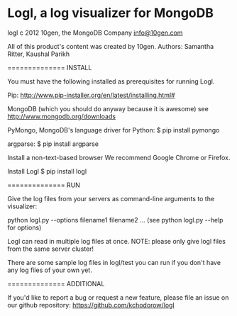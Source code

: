 Logl, a log visualizer for MongoDB
==============

logl
c 2012 10gen, the MongoDB Company
info@10gen.com

All of this product's content was created by 10gen.
Authors: Samantha Ritter, Kaushal Parikh

==============
INSTALL

You must have the following installed as prerequisites for running Logl.

Pip:
http://www.pip-installer.org/en/latest/installing.html#

MongoDB (which you should do anyway because it is awesome)
see http://www.mongodb.org/downloads

PyMongo, MongoDB's language driver for Python:
$ pip install pymongo

argparse:
$ pip install argparse

Install a non-text-based browser
We recommend Google Chrome or Firefox.

Install Logl
$ pip install logl

==============
RUN

Give the log files from your servers as command-line
arguments to the visualizer:

python logl.py --options filename1 filename2 ...
(see python logl.py --help for options)

Logl can read in multiple log files at once.
NOTE: please only give logl files from the same server cluster!

There are some sample log files in logl/test you can run
if you don't have any log files of your own yet.

==============
ADDITIONAL

If you'd like to report a bug or request a new feature,
please file an issue on our github repository:
https://github.com/kchodorow/logl
